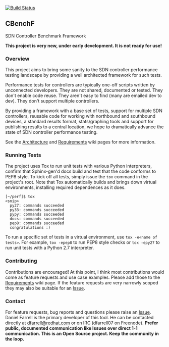 [![Build Status](https://travis-ci.org/dfarrell07/CBenchF.svg?branch=master)](https://travis-ci.org/dfarrell07/CBenchF)

## CBenchF

SDN Controller Benchmark Framework

**This project is very new, under early development. It is not ready for use!**

### Overview

This project aims to bring some sanity to the SDN controller performance testing landscape by providing a well architected framework for such tests.

Performance tests for controllers are typically one-off scripts written by unconnected developers. They are not shared, documented or tested. They don't enable code reuse. They aren't easy to find (many are emailed dev to dev). They don't support multiple controllers.

By providing a framework with a base set of tests, support for multiple SDN controllers, reusable code for working with northbound and southbound devices, a standard results format, stats/graphing tools and support for publishing results to a central location, we hope to dramatically advance the state of SDN controller performance testing.

See the [Architecture](https://github.com/dfarrell07/CBenchF/wiki/Architecture) and [Requirements](https://github.com/dfarrell07/CBenchF/wiki/Requirements) wiki pages for more information.

### Running Tests

The project uses Tox to run unit tests with various Python interpreters, confirm that Sphinx-gen'd docs build and test that the code conforms to PEP8 style. To kick off all tests, simply issue the `tox` command in the project's root. Note that Tox automatically builds and brings down virtual environments, installing required dependences as it does.

```
[~/perf]$ tox
<snip>
  py27: commands succeeded
  py33: commands succeeded
  pypy: commands succeeded
  docs: commands succeeded
  pep8: commands succeeded
  congratulations :)
```

To run a specific set of tests in a virtual environment, use `tox -e<name of tests>`. For example, `tox -epep8` to run PEP8 style checks or `tox -epy27` to run unit tests with a Python 2.7 interpreter.

### Contributing

Contributions are encouraged! At this point, I think most contributions would come as feature requests and use case examples. Please add those to the [Requirements](https://github.com/dfarrell07/CBenchF/wiki/Requirements) wiki page. If the feature requests are very narrowly scoped they may also be suitable for an [Issue](https://github.com/dfarrell07/CBenchF/issues).

### Contact

For feature requests, bug reports and questions please raise an [Issue](https://github.com/dfarrell07/CBenchF/issues). Daniel Farrell is the primary developer of this tool. He can be contacted directly at dfarrell@redhat.com or on IRC (dfarrell07 on Freenode). **Prefer public, documented communication like Issues over direct 1-1 communication. This is an Open Source project. Keep the community in the loop.**
